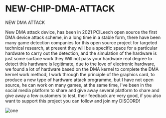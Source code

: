 # NEW-CHIP-DMA-ATTACK
NEW DMA ATTACK

New DMA attack device, has been in 2021 PCILeech open source the first DMA device attack scheme, in a long time in a stable form, there have been many game detection companies for this open source project for targeted technical research, at present they will be a specific space for a particular hardware to carry out the detection, and the simulation of the hardware is just some surface work they Will not pass your hardware real degree to detect this hardware is legitimate, due to the love of electronic hardware, we found a lot of hardware based on the DMA kernel to complete the DMA kernel work method, I work through the principle of the graphics card, to produce a new type of hardware attack programme, but I have not open source, he can work on many games, at the same time, I've been in the social media platform to share and give away several platform to share and give away a few customers to test, their feedback are very good, if you also want to support this project you can follow and join my DISCORD!

![one](https://github.com/user-attachments/assets/ba74997e-e52e-4d0a-a7d1-53c139589fb9)
